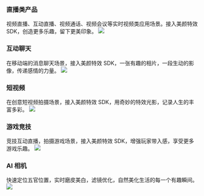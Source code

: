 ### 直播类产品
视频直播、互动直播、视频通话、视频会议等实时视频类应用场景。接入美颜特效 SDK，创造更多乐趣，留下更美印象。
![](https://main.qcloudimg.com/raw/e3c81a4c6d029555a0d616dd3381d565.png)
 
### 互动聊天
在移动端的消息聊天场景，接入美颜特效 SDK，一张有趣的相片，一段生动的影像，传递感情的力量。
![](https://main.qcloudimg.com/raw/034ee479ba0969d507077ad92917268c.png)

### 短视频
在创意短视频拍摄场景，接入美颜特效 SDK，用奇妙的特效光影，记录人生的丰富多彩。
![](https://main.qcloudimg.com/raw/e3ebadd4a1d707d195a44b3de1e9dcb7.png)


### 游戏竞技
竞技互动直播，拍摄游戏场景，接入美颜特效 SDK，增强玩家带入感，享受更多游戏乐趣。
![](https://main.qcloudimg.com/raw/2450978ef489c046fd2a560299438017.jpg)


### AI 相机
快速定位五官位置，实时磨皮美白，滤镜优化，自然美化生活的每一个有趣瞬间。
![](https://main.qcloudimg.com/raw/1ac8748dc6861a1c18bed07e832535c8.png)
 
